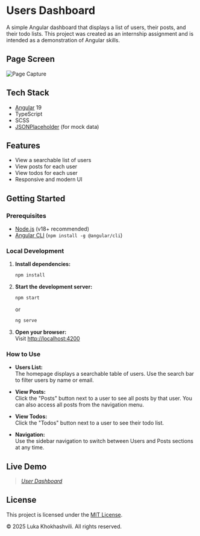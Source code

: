 # Users Dashboard

A simple Angular dashboard that displays a list of users, their posts, and their todo lists.
This project was created as an internship assignment and is intended as a demonstration of Angular skills.

## Page Screen

![Page Capture](Page_Capture-User_Dashboard.png)

## Tech Stack

- [Angular](https://angular.dev/) 19
- TypeScript
- SCSS
- [JSONPlaceholder](https://jsonplaceholder.typicode.com/) (for mock data)

## Features

- View a searchable list of users
- View posts for each user
- View todos for each user
- Responsive and modern UI

## Getting Started

### Prerequisites

- [Node.js](https://nodejs.org/) (v18+ recommended)
- [Angular CLI](https://angular.dev/tools/cli) (`npm install -g @angular/cli`)

### Local Development

1. **Install dependencies:**

   ```sh
   npm install
   ```

2. **Start the development server:**

   ```sh
   npm start
   ```

   or

   ```sh
   ng serve
   ```

3. **Open your browser:**  
   Visit [http://localhost:4200](http://localhost:4200)

### How to Use

- **Users List:**  
  The homepage displays a searchable table of users. Use the search bar to filter users by name or email.

- **View Posts:**  
  Click the "Posts" button next to a user to see all posts by that user. You can also access all posts from the navigation menu.

- **View Todos:**  
  Click the "Todos" button next to a user to see their todo list.

- **Navigation:**  
  Use the sidebar navigation to switch between Users and Posts sections at any time.

## Live Demo

> _[User Dashboard](https://angular-internship-task.vercel.app/posts/1)_

## License

This project is licensed under the [MIT License](https://opensource.org/licenses/MIT).

&copy; 2025 Luka Khokhashvili. All rights reserved.
